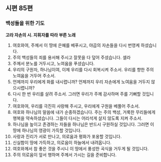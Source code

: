 ## 시편 85편

### 백성들을 위한 기도
**고라 자손의 시. 지휘자를 따라 부른 노래**
1. 여호와여, 주께서 이 땅에 은혜를 베푸시고, 야곱의 자손들을 다시 번영케 하셨습니다.
2. 주의 백성들의 죄를 용서해 주시고 잘못을 다 덮어 주셨습니다. 셀라
3. 주께서 분노를 거두시고, 노여움을 푸셨습니다.
4. 우리의 구원자, 하나님이여, 이제 우리를 다시 회복시켜 주소서. 우리를 향한 주의 노여움을 거두어 주소서.
5. 언제까지 우리에게 화를 내시렵니까? 언제까지 우리 자손에게 노여움을 거두지 않으시렵니까?
6. 다시 한 번 우리를 살려 주소서. 그러면 우리가 주께 감사하며 주를 기뻐할 것입니다.
7. 여호와여, 우리를 극진히 사랑해 주시고, 우리에게 구원을 베풀어 주소서.
8. 여호와 하나님의 말씀에 내가 순종하겠습니다. 주는 주의 백성, 거룩한 무리들에게 행복을 약속하셨습니다. 그들이 다시는 어리석게 살지 않도록 지켜 주소서.
9. 하나님을 높이고 존경하는 자들을 하나님은 반드시 구원하실 것입니다. 그러면 이 땅에 하나님의 영광이 가득할 것입니다.
10. 사랑과 진리가 서로 만나고, 의로움과 평화가 포옹할 것입니다.
11. 신실함이 땅에 가득하고, 의로움이 하늘에서 내려옵니다.
12. 여호와께서 참 좋은 것을 주시니 이 땅에서 풍성한 곡식을 거두게 될 것입니다.
13. 주의 의로움이 앞서 행하며 주께서 가시는 길을 준비합니다.